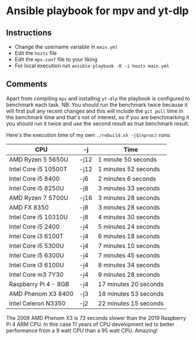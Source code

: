 # Ansible playbook for mpv and yt-dlp

## Instructions
* Change the username variable in `main.yml`
* Edit the `hosts` file
* Edit the `mpv.conf` file to your liking
* For local execution run `ansible-playbook -K -i hosts main.yml`
## Comments
Apart from compiling `mpv` and installing `yt-dlp` the playbook is configured to benchmark 
each task. NB: You should run the benchmark twice because it will first pull any recent changes and this will include the `git pull` time in the benchmark time and that's not of interest, so if you are benchmarking it you should run it twice and use the second result as true benchmark result.

Here's the execution time of my own `./rebuild.sh -j$(nproc)` runs:

| CPU | -j | Time |
|---|---|---|
| AMD Ryzen 5 5650U | -j12 | 1 minute 50 seconds |
| Intel Core i5 10500T | -j12 | 1 minutes 52 seconds |
| Intel Core i5 8400 | -j6 | 2 minutes 6 seconds |
| Intel Core i5 8250U | -j8 | 3 minutes 33 seconds |
| AMD Ryzen 7 5700U | -j16 | 3 minutes 28 seconds |
| AMD FX 8350 | -j8 | 3 minutes 28 seconds |
| Intel Core i5 10310U | -j8 | 4 minutes 30 seconds |
| Intel Core i5 2400 | -j4 | 5 minutes 24 seconds |
| Intel Core i3 6100T | -j4 | 6 minutes 18 seconds |
| Intel Core i5 5300U | -j4 | 7 minutes 10 seconds |
| Intel Core i5 6300U | -j4 | 7 minutes 45 seconds |
| Intel Core i3 6100U | -j4 | 8 minutes 34 seconds |
| Intel Core m3 7Y30 | -j4 | 9 minutes 28 seconds |
| Raspberry Pi 4 - 8GB | -j4 | 17 minutes 20 seconds |
| AMD Phenom X3 8400 | -j3 | 18 minutes 53 seconds |
| Intel Celeron N3350 | -j2 | 22 minutes 15 seconds |

The 2008 AMD Phenom X3 is 73 seconds slower than the 2019 Raspberry Pi 4 ARM CPU. In this case 
11 years of CPU development led to better performance from a 9 watt CPU than a 95 watt CPU. Amazing!
